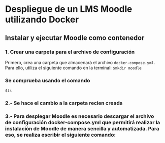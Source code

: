 # Despliegue de un LMS Moodle utilizando Docker

## Instalar y ejecutar Moodle como contenedor

### 1. Crear una carpeta para el archivo de configuración

Primero, crea una carpeta que almacenará el archivo `docker-compose.yml`. Para ello, utiliza el siguiente comando en la terminal:
`$mkdir moodle`
### Se comprueba usando el comando 
`$ls`
### 2.- Se hace el cambio a la carpeta recien creada

### 3.- Para desplegar Moodle es necesario descargar el archivo de configuración docker-compose.yml que permitirá realizar la instalación de Moodle de manera sencilla y automatizada. Para eso, se realiza escribir el siguiente comando:
